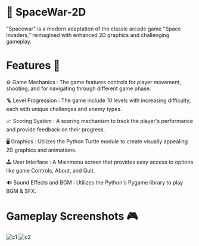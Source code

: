 # 🚀 SpaceWar-2D
"Spacewar" is a modern adaptation of the classic arcade game "Space Invaders," reimagined with enhanced 2D graphics and challenging gameplay.

# Features 💾
⚙️ Game Mechanics : The game features controls for player movement, shooting, and for navigating through different game phase.
  
🪜 Level Progression : The game include 10 levels with increasing difficulty, each with unique challenges and enemy types.

📈 Scoring System : A scoring mechanism to track the player's performance and provide feedback on their progress.

🖥 Graphics : Utilizes the Python Turtle module to create visually appealing 2D graphics and animations.

🕹 User Interface : A Mainmenu screen that provides easy access to options like game Controls, About, and Quit.

🔊 Sound Effects and BGM : Utilizes the Python's Pygame library to play BGM & SFX.

# Gameplay Screenshots 🎮
![c1](https://github.com/molconcept/spacewar-2D/assets/136116021/b9afcf4e-d49c-43bc-ae73-2351b34201b3)
![c2](https://github.com/molconcept/spacewar-2D/assets/136116021/e34f4859-5f96-4006-9fae-637f21a1e673)
